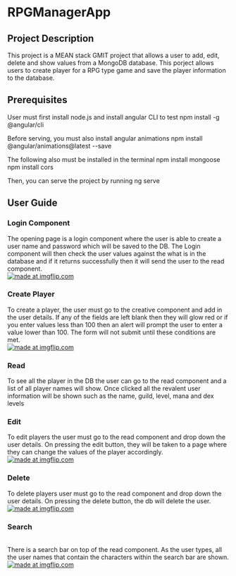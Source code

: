 # RPGManagerApp

## Project Description
This project is a MEAN stack GMIT project that allows a user to add, edit, delete and show values from a MongoDB database.
This porject allows users to create player for a RPG type game and save the player information to the database.

## Prerequisites 
User must first install node.js and install angular CLI to test
npm install -g @angular/cli

Before serving, you must also install angular animations
npm install @angular/animations@latest --save

The following also must be installed in the terminal 
npm install mongoose
npm install cors

Then, you can serve the project by running ng serve

## User Guide
### Login Component 
The opening page is a login component where the user is able to create a user name and password which will be saved to the DB.
The Login component will then check the user values against the what is in the database and if it returns successfully then it will send the user to the read component. 
<br>
<a href="https://imgflip.com/gif/3i2o9q"><img src="https://i.imgflip.com/3i2o9q.gif" title="made at imgflip.com"/></a>
<br>
### Create Player
To create a player, the user must go to the creative component and add in the user details. If any of the fields are left blank then they will glow red or if you enter values less than 100 then an alert will prompt the user to enter a value lower than 100. The form will not submit until these conditions are met.
<br>
<a href="https://imgflip.com/gif/3i2ohj"><img src="https://i.imgflip.com/3i2ohj.gif" title="made at imgflip.com"/></a>
<br>
### Read
To see all the player in the DB the user can go to the read component and a list of all player names will show. Once clicked all the revalent user information will be shown such as the name, guild, level, mana and dex levels

### Edit
To edit players the user must go to the read component and drop down the user details. On pressing the edit button, they will be taken to a page where they can change the values of the player accordingly.
<br>
 <a href="https://imgflip.com/gif/3i2oot"><img src="https://i.imgflip.com/3i2oot.gif" title="made at imgflip.com"/></a>
### Delete 
To delete players user must go to the read component and drop down the user details. On pressing the delete button, the db will delete the user.
<br>
<a href="https://imgflip.com/gif/3i2ou7"><img src="https://i.imgflip.com/3i2ou7.gif" title="made at imgflip.com"/></a>
### Search
<br>
There is a search bar on top of the read component. As the user types, all the user names that contain the characters within the search bar are shown.<br>
<a href="https://imgflip.com/gif/3i2p6v"><img src="https://i.imgflip.com/3i2p6v.gif" title="made at imgflip.com"/></a>
